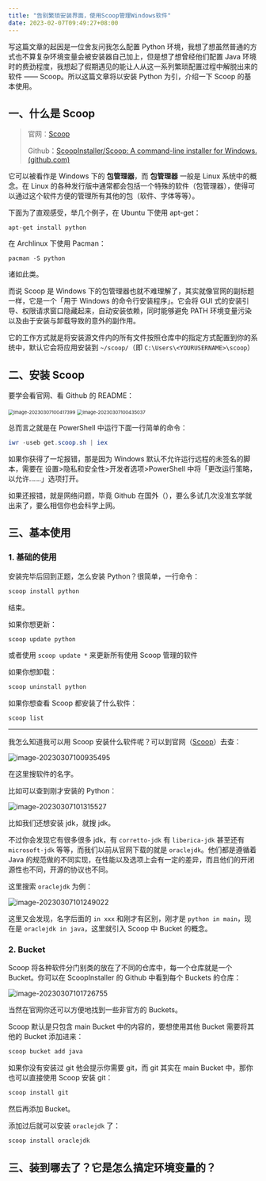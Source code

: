 ```yaml
---
title: "告别繁琐安装界面，使用Scoop管理Windows软件"
date: 2023-02-07T09:49:27+08:00
---
```




写这篇文章的起因是一位舍友问我怎么配置 Python 环境，我想了想虽然普通的方式也不算复杂环境变量会被安装器自己加上，但是想了想曾经他们配置 Java 环境时的费劲程度，我想起了假期遇见的能让人从这一系列繁琐配置过程中解脱出来的软件 —— Scoop。所以这篇文章将以安装 Python 为引，介绍一下 Scoop 的基本使用。

## 一、什么是 Scoop

> 官网：[Scoop](https://scoop.sh/)
>
> Github：[ScoopInstaller/Scoop: A command-line installer for Windows. (github.com)](https://github.com/ScoopInstaller/Scoop)

它可以被看作是 Windows 下的 **包管理器**，而 **包管理器** 一般是 Linux 系统中的概念。在 Linux 的各种发行版中通常都会包括一个特殊的软件（包管理器），使得可以通过这个软件方便的管理所有其他的包（软件、字体等等）。

下面为了直观感受，举几个例子，在 Ubuntu 下使用 apt-get：

```
apt-get install python
```

在 Archlinux 下使用 Pacman：

```shel
pacman -S python
```

诸如此类。

而说 Scoop 是 Windows 下的包管理器也就不难理解了，其实就像官网的副标题一样，它是一个「用于 Windows 的命令行安装程序」。它会将 GUI 式的安装引导、权限请求窗口隐藏起来，自动安装依赖，同时能够避免 PATH 环境变量污染以及由于安装与卸载导致的意外的副作用。

它的工作方式就是将安装源文件内的所有文件按照仓库中的指定方式配置到你的系统中，默认它会将应用安装到 `~/scoop/`（即 `C:\Users\<YOURUSERNAME>\scoop`）

## 二、安装 Scoop

要学会看官网、看 Github 的 README：

<img src="./告别繁琐安装界面，使用Scoop管理Windows软件.assets/image-20230307100417399.png" alt="image-20230307100417399" style="zoom:67%;" />

<img src="./告别繁琐安装界面，使用Scoop管理Windows软件.assets/image-20230307100435037.png" alt="image-20230307100435037" style="zoom:67%;" />

总而言之就是在 PowerShell 中运行下面一行简单的命令：

```powershell
iwr -useb get.scoop.sh | iex
```

如果你获得了一坨报错，那是因为 Windows 默认不允许运行远程的未签名的脚本，需要在 设置>隐私和安全性>开发者选项>PowerShell 中将「更改运行策略，以允许……」选项打开。

如果还报错，就是网络问题，毕竟 Github 在国外（），要么多试几次没准玄学就出来了，要么相信你也会科学上网。

## 三、基本使用

### 1. 基础的使用

安装完毕后回到正题，怎么安装 Python？很简单，一行命令：

```powershell
scoop install python
```

结束。

如果你想更新：

```powershell
scoop update python
```

或者使用 `scoop update *` 来更新所有使用 Scoop 管理的软件

如果你想卸载：

```powershell
scoop uninstall python
```

如果你想查看 Scoop 都安装了什么软件：

```powershell
scoop list
```

---

我怎么知道我可以用 Scoop 安装什么软件呢？可以到官网（[Scoop](https://scoop.sh/)）去查：

![image-20230307100935495](./告别繁琐安装界面，使用Scoop管理Windows软件.assets/image-20230307100935495.png)

在这里搜软件的名字。

比如可以查到刚才安装的 Python：

![image-20230307101315527](./告别繁琐安装界面，使用Scoop管理Windows软件.assets/image-20230307101315527.png)

比如我们还想安装 jdk，就搜 jdk。

不过你会发现它有很多很多 jdk，有 `corretto-jdk` 有 `liberica-jdk` 甚至还有 `microsoft-jdk` 等等，而我们以前从官网下载的就是 `oraclejdk`。他们都是遵循着 Java 的规范做的不同实现，在性能以及选项上会有一定的差异，而且他们的开闭源性也不同，开源的协议也不同。

这里搜索 `oraclejdk` 为例：

![image-20230307101249022](./告别繁琐安装界面，使用Scoop管理Windows软件.assets/image-20230307101249022.png)

这里又会发现，名字后面的 `in xxx` 和刚才有区别，刚才是 `python in main`，现在是 `oraclejdk in java`，这里就引入 Scoop 中 Bucket 的概念。

### 2. Bucket

Scoop 将各种软件分门别类的放在了不同的仓库中，每一个仓库就是一个 Bucket。你可以在 ScoopInstaller 的 Github 中看到每个 Buckets 的仓库：

![image-20230307101726755](./告别繁琐安装界面，使用Scoop管理Windows软件.assets/image-20230307101726755.png)

当然在官网你还可以方便地找到一些非官方的 Buckets。



Scoop 默认是只包含 main Bucket 中的内容的，要想使用其他 Bucket 需要将其他的 Bucket 添加进来：

```powershell
scoop bucket add java
```

如果你没有安装过 git 他会提示你需要 git，而 git 其实在 main Bucket 中，那你也可以直接使用 Scoop 安装 git：

```powershell
scoop install git
```

然后再添加 Bucket。

添加过后就可以安装 `oraclejdk` 了：

```powershell
scoop install oraclejdk
```

## 三、装到哪去了？它是怎么搞定环境变量的？
